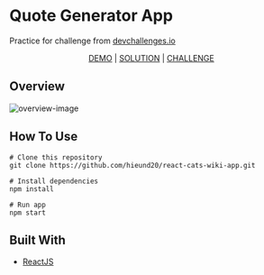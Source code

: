 <h1>Quote Generator App</h1>

<p>Practice for challenge from <a href="https://devchallenges.io/">devchallenges.io</a><p>
<div align="center">
<a href="https://react-quote-generator-app.vercel.app/">DEMO</a> | <a href="https://devchallenges.io/solutions/wYu3VIbPqooyl8qX6ckj">SOLUTION</a> | <a href="https://devchallenges.io/challenges/8Y3J4ucAMQpSnYTwwWW8">CHALLENGE</a>
</div>

<h2>Overview</h2>
<img src="https://res.cloudinary.com/dna6tju5f/image/upload/v1647505507/Github%20project%20overview/quote-generator-overview_p69a7s.png" alt="overview-image"/>

<h2>How To Use</h2>

```
# Clone this repository
git clone https://github.com/hieund20/react-cats-wiki-app.git

# Install dependencies
npm install

# Run app
npm start
```

<h2>Built With</h2>
<ul>
  <li><a href="https://reactjs.org/">ReactJS</a></li>
</ul>


